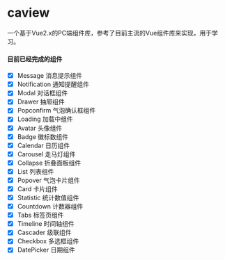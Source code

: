 # caview
一个基于Vue2.x的PC端组件库，参考了目前主流的Vue组件库来实现，用于学习。

#### 目前已经完成的组件

- [x] Message 消息提示组件
- [x] Notification 通知提醒组件
- [x] Modal 对话框组件
- [x] Drawer 抽屉组件
- [x] Popconfirm 气泡确认框组件
- [x] Loading 加载中组件
- [x] Avatar 头像组件
- [x] Badge 徽标数组件
- [x] Calendar 日历组件
- [x] Carousel 走马灯组件
- [x] Collapse 折叠面板组件
- [x] List 列表组件
- [x] Popover 气泡卡片组件
- [x] Card 卡片组件
- [x] Statistic 统计数值组件
- [x] Countdown 计数器组件
- [x] Tabs 标签页组件
- [x] Timeline 时间轴组件
- [x] Cascader 级联组件
- [x] Checkbox 多选框组件
- [x] DatePicker 日期组件
